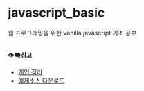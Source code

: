 # javascript_basic

웹 프로그래밍을 위한 vanilla javascript 기초 공부<br><br>

👁‍🗨<strong>참고</strong><br>
- [개인 정리](https://www.notion.so/Vanilla-JavaScript-4adf4b37250d428c900f1fb94aa3e3d3)<br>
- [예제소스 다운로드](https://github.com/funnycom/js-basic-book)<br>

